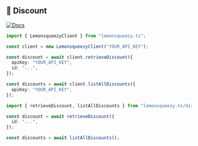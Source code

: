 ## 🔖 Discount

[![Docs](https://img.shields.io/badge/-Docs-blue.svg?style=for-the-badge)](https://docs.lemonsqueezy.com/api/discounts)

```typescript
import { LemonsqueezyClient } from "lemonsqueezy.ts";

const client = new LemonsqueezyClient("YOUR_API_KEY");

const discount = await client.retrieveDiscount({
  apiKey: "YOUR_API_KEY",
  id: "...",
});

const discounts = await client.listAllDiscounts({
  apiKey: "YOUR_API_KEY",
});
```

```typescript
import { retrieveDiscount, listAllDiscounts } from "lemonsqueezy.ts/discount";

const discount = await retrieveDiscount({
  id: "...",
});

const discounts = await listAllDiscounts();
```
